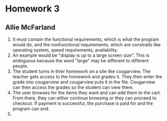 # Homework 3
## Allie McFarland

1. It must contain the functional requirements, which is what the program would do, and the nonfunctional requirements, which are constraits like operating system, speed requirements, availability.
2. An example would be "display is up to a large screen size". This is ambiguous because the word "large" may be different to different people.
3. The student turns in thier homework on a site like cougarview. The teacher gets access to the homework and grades it. They then enter the grade into cougarview and cougarview puts it in the file. Cougarview can then access the grades so the student can view them.
4. The user browses for the items they want and can add them to the cart. From there, they can either continue browsing or they can proceed to checkout. If payment is successful, the purchase is paid for and the program can end.
5. 